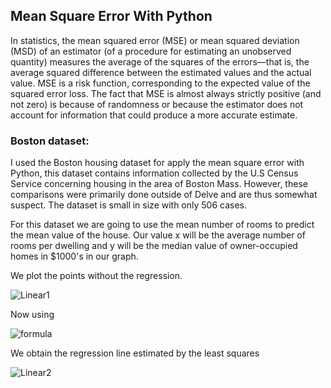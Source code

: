 ## Mean Square Error With Python

In statistics, the mean squared error (MSE) or mean squared deviation (MSD) of an estimator (of a procedure for estimating an unobserved quantity) measures the average of the squares of the errors—that is, the average squared difference between the estimated values and the actual value. MSE is a risk function, corresponding to the expected value of the squared error loss. The fact that MSE is almost always strictly positive (and not zero) is because of randomness or because the estimator does not account for information that could produce a more accurate estimate.

### Boston dataset: 

I used the Boston housing dataset for apply the mean square error with Python, this dataset contains information collected by the U.S Census Service concerning housing in the area of Boston Mass.
However, these comparisons were primarily done outside of Delve and are thus somewhat suspect. The dataset is small in size with only 506 cases.

For this dataset we are going to use the mean number of rooms to predict the mean value of the house. Our value x will be the average number of rooms per dwelling and y will be the median value of owner-occupied homes in $1000's in our graph.

We plot the points without the regression. 

![Linear1](https://user-images.githubusercontent.com/63415652/101593936-75e97f80-39b6-11eb-9ce7-127fb1a48056.PNG)

Now using

![formula](https://user-images.githubusercontent.com/63415652/101594040-a6c9b480-39b6-11eb-98c7-1fafaf865fd9.PNG)

We obtain the regression line estimated by the least squares

![Linear2](https://user-images.githubusercontent.com/63415652/101594309-13dd4a00-39b7-11eb-9619-1bcde795854d.PNG) 